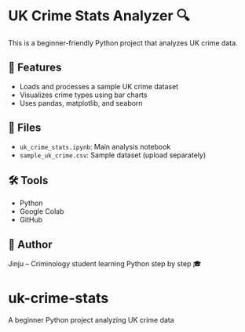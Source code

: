 # UK Crime Stats Analyzer 🔍

This is a beginner-friendly Python project that analyzes UK crime data.

## 🔧 Features
- Loads and processes a sample UK crime dataset
- Visualizes crime types using bar charts
- Uses pandas, matplotlib, and seaborn

## 📁 Files
- `uk_crime_stats.ipynb`: Main analysis notebook
- `sample_uk_crime.csv`: Sample dataset (upload separately)

## 🛠️ Tools
- Python
- Google Colab
- GitHub

## 📝 Author
Jinju – Criminology student learning Python step by step 🎓
# uk-crime-stats
A beginner Python project analyzing UK crime data
